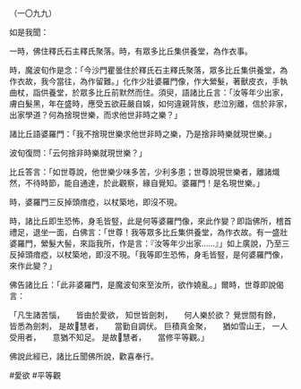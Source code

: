 （一〇九九）

如是我聞：

一時，佛住釋氏石主釋氏聚落。時，有眾多比丘集供養堂，為作衣事。

時，魔波旬作是念：「今沙門瞿曇住於釋氏石主釋氏聚落，眾多比丘集供養堂，為作衣故，我今當往，為作留難。」化作少壯婆羅門像，作大縈髮，著獸皮衣，手執曲杖，詣供養堂，於眾多比丘前默然而住。須臾，語諸比丘言：「汝等年少出家，膚白髮黑，年在盛時，應受五欲莊嚴自娛，如何違親背族，悲泣別離，信於非家，出家學道？何為捨現世樂，而求他世非時之樂？」

諸比丘語婆羅門：「我不捨現世樂求他世非時之樂，乃是捨非時樂就現世樂。」

波旬復問：「云何捨非時樂就現世樂？」

比丘答言：「如世尊說，他世樂少味多苦，少利多患；世尊說現世樂者，離諸熾然，不待時節，能自通達，於此觀察，緣自覺知。婆羅門！是名現世樂。」

時，婆羅門三反掉頭瘖瘂，以杖築地，即沒不現。

時，諸比丘即生恐怖，身毛皆竪，此是何等婆羅門像，來此作變？即詣佛所，稽首禮足，退坐一面，白佛言：「世尊！我等眾多比丘集供養堂，為作衣故。有一盛壯婆羅門，縈髮大髻，來詣我所，作是言：『汝等年少出家……』」如上廣說，乃至三反掉頭瘖瘂，以杖築地，即沒不現。「我等即生恐怖，身毛皆竪，是何婆羅門像，來作此變？」

佛告諸比丘：「此非婆羅門，是魔波旬來至汝所，欲作嬈亂。」爾時，世尊即說偈言：

「凡生諸苦惱，　　皆由於愛欲，
知世皆劍刺，　　何人樂於欲？
覺世間有餘，　　皆悉為劍刺，
是故𭶑慧者，　　當勤自調伏。
巨積真金聚，　　猶如雪山王，
一人受用者，　　意猶不知足。
是故𭶑慧者，　　當修平等觀。」

佛說此經已，諸比丘聞佛所說，歡喜奉行。




#愛欲
#平等觀
